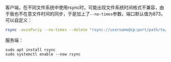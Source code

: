 客户端，在不同文件系统中使用rsync时，可能出现文件系统时间格式不兼容，由于我也不在意文件时间的同步，于是加上了`--no-times`参数，端口默认值为873，可以自定义：
```sh
rsync -avzsPuriy --no-times --delete "rsync://username@ip:port/path/to/folder" /localpath/to/folder
```
服务端：
```
sudo apt install rsync
sudo systemctl enable --now rsync
```